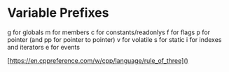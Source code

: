 # Variable Prefixes

g for globals
m for members
c for constants/readonlys
f for flags
p for pointer (and pp for pointer to pointer)
v for volatile
s for static
i for indexes and iterators
e for events


[https://en.cppreference.com/w/cpp/language/rule_of_three]()
